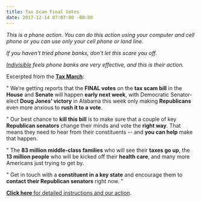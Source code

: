 ```yaml
---
title: Tax Scam Final Votes
date: 2017-12-14 07:07:00 -08:00
---
```


*This is a phone action.  You can do this action using your computer and cell phone or you can use only your cell phone or land line.*  

*If you haven't tried phone banks, don't let this scare you off.*

*[Indivisible](https://www.indivisible.org/) feels phone banks are very effective, and this is their action.*

Excerpted from the [**Tax March**](https://taxmarch.org/):

"  We’re getting reports that the **FINAL votes** on the **tax scam bill** in the **House** and **Senate** will happen **early next week**, with Democratic Senator-elect **Doug Jones’ victory** in Alabama this week only making **Republicans** even more anxious to **rush it to a vote**.

"  Our best chance to **kill this bill** is to make sure that a couple of key **Republican senators** change their minds and vote the **right way**. That means they need to hear from their constituents -- and **you can help** make that happen.

"  The **83 million middle-class families** who will see their **taxes go up**, the **13 million people** who will be kicked off their **health care**, and many more Americans just trying to get by.

"  Get in touch with a **constituent in a key state** and encourage them to **contact their Republican senators** right now.  "

[**Click here** for detailed instructions and our action](https://www.trumptaxscam.org/calls-to-kill-the-tax-scam/).
